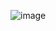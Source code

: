  ![image](https://github.com/BigBigOcean/FengHeCards/blob/master/%E6%B5%B7%E6%8A%A5%E5%9B%BE%E7%89%87/%E5%B0%B1%E8%BF%99%E4%B8%80%E5%88%BB%EF%BC%8C%E5%B0%86%E8%AE%B0%E5%BF%86%E5%B0%81%E5%AD%98%E4%BA%8E%E6%AD%A4.jpg)
